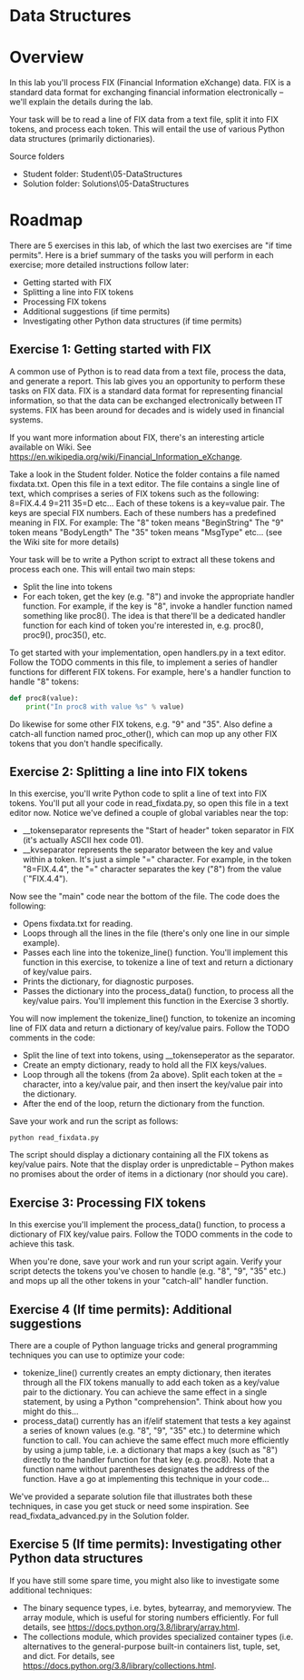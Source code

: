 # Data Structures

# Overview

In this lab you'll process FIX (Financial Information eXchange) data. FIX is a standard data format for exchanging financial information electronically – we'll explain the details during the lab. 

Your task will be to read a line of FIX data from a text file, split it into FIX tokens, and process each token. This will entail the use of various Python data structures (primarily dictionaries).

Source folders
- Student folder:	Student\05-DataStructures
- Solution folder:	Solutions\05-DataStructures

# Roadmap
There are 5 exercises in this lab, of which the last two exercises are "if time permits". Here is a brief summary of the tasks you will perform in each exercise; more detailed instructions follow later:
- Getting started with FIX
- Splitting a line into FIX tokens
- Processing FIX tokens
- Additional suggestions (if time permits)
- Investigating other Python data structures (if time permits)

## Exercise 1: Getting started with FIX
A common use of Python is to read data from a text file, process the data, and generate a report. This lab gives you an opportunity to perform these tasks on FIX data. FIX is a standard data format for representing financial information, so that the data can be exchanged electronically between IT systems. FIX has been around for decades and is widely used in financial systems. 

If you want more information about FIX, there's an interesting article available on Wiki. See https://en.wikipedia.org/wiki/Financial_Information_eXchange.

Take a look in the Student folder. Notice the folder contains a file named fixdata.txt. Open this file in a text editor. The file contains a single line of text, which comprises a series of FIX tokens such as the following:
    8=FIX.4.4
    9=211
    35=D
    etc…
Each of these tokens is a key=value pair. The keys are special FIX numbers. Each of these numbers has a predefined meaning in FIX. For example:
    The "8" token means "BeginString"
    The "9" token means "BodyLength"
    The "35" token means "MsgType"
    etc… (see the Wiki site for more details)

Your task will be to write a Python script to extract all these tokens and process each one. This will entail two main steps:
- Split the line into tokens
- For each token, get the key (e.g. "8") and invoke the appropriate handler function. For example, if the key is "8", invoke a handler function named something like proc8(). The idea is that there'll be a dedicated handler function for each kind of token you're interested in, e.g. proc8(), proc9(), proc35(), etc.

To get started with your implementation, open handlers.py in a text editor. Follow the TODO comments in this file, to implement a series of handler functions for different FIX tokens. For example, here's a handler function to handle "8" tokens:

```python
def proc8(value):
    print("In proc8 with value %s" % value)
```

Do likewise for some other FIX tokens, e.g. "9" and "35". Also define a catch-all function named proc_other(), which can mop up any other FIX tokens that you don't handle specifically.

## Exercise 2: Splitting a line into FIX tokens

In this exercise, you'll write Python code to split a line of text into FIX tokens. You'll put all your code in read_fixdata.py, so open this file in a text editor now. Notice we've defined a couple of global variables near the top:

- __tokenseparator represents the "Start of header" token separator in FIX (it's actually ASCII hex code 01).
- __kvseparator represents the separator between the key and value within a token. It's just a simple "=" character. For example, in the token "8=FIX.4.4", the "=" character separates the key ("8") from the value (`"FIX.4.4").

Now see the "main" code near the bottom of the file. The code does the following:
- Opens fixdata.txt for reading.
- Loops through all the lines in the file (there's only one line in our simple example).
- Passes each line into the tokenize_line() function. You'll implement this function in this exercise, to tokenize a line of text and return a dictionary of key/value pairs.
- Prints the dictionary, for diagnostic purposes.
- Passes the dictionary into the process_data() function, to process all the key/value pairs. You'll implement this function in the Exercise 3 shortly.

You will now implement the tokenize_line() function, to tokenize an incoming line of FIX data and return a dictionary of key/value pairs. Follow the TODO comments in the code:
- Split the line of text into tokens, using __tokenseperator as the separator.
- Create an empty dictionary, ready to hold all the FIX keys/values.
- Loop through all the tokens (from 2a above).  Split each token at the = character, into a key/value pair, and then insert the key/value pair into the dictionary.
- After the end of the loop, return the dictionary from the function.

Save your work and run the script as follows:

```
python read_fixdata.py
```
The script should display a dictionary containing all the FIX tokens as key/value pairs. Note that the display order is unpredictable – Python makes no promises about the order of items in a dictionary (nor should you care).

## Exercise 3: Processing FIX tokens

In this exercise you'll implement the process_data() function, to process a dictionary of FIX key/value pairs. Follow the TODO comments in the code to achieve this task.

When you're done, save your work and run your script again. Verify your script detects the tokens you've chosen to handle (e.g. "8", "9", "35" etc.) and mops up all the other tokens in your "catch-all" handler function. 


## Exercise 4 (If time permits): Additional suggestions

There are a couple of Python language tricks and general programming techniques you can use to optimize your code:
- tokenize_line() currently creates an empty dictionary, then iterates through all the FIX tokens manually to add each token as a key/value pair to the dictionary. You can achieve the same effect in a single statement, by using a Python "comprehension". Think about how you might do this…
- process_data() currently has an if/elif statement that tests a key against a series of known values (e.g. "8", "9", "35" etc.) to determine which function to call. You can achieve the same effect much more efficiently by using a jump table, i.e. a dictionary that maps a key (such as "8") directly to the handler function for that key (e.g. proc8). Note that a function name without parentheses designates the address of the function. Have a go at implementing this technique in your code…

We've provided a separate solution file that illustrates both these techniques, in case you get stuck or need some inspiration. See read_fixdata_advanced.py in the Solution folder.

## Exercise 5 (If time permits): Investigating other Python data structures

If you have still some spare time, you might also like to investigate some additional techniques:
- The binary sequence types, i.e. bytes, bytearray, and memoryview.
The array module, which is useful for storing numbers efficiently. For full details, see https://docs.python.org/3.8/library/array.html.
- The collections module, which provides specialized container types (i.e. alternatives to the general-purpose built-in containers list, tuple, set, and dict. For details, see https://docs.python.org/3.8/library/collections.html.